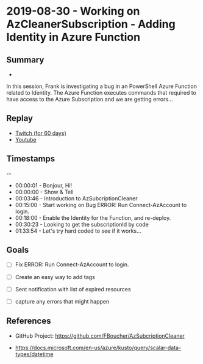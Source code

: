 
# 2019-08-30 - Working on AzCleanerSubscription - Adding Identity in Azure Function

## Summary
-

In this session, Frank is investigating a bug in an PowerShell Azure Function related to Identity. The Azure Function executes commands that required to have access to the Azure Subscription and we are getting errors...

## Replay


- [Twitch (for 60 days)](https://www.twitch.tv/videos/474402852)
- [Youtube](https://youtu.be/KsEq16hAEV0)


## Timestamps
--

- 00:00:01 - Bonjour, Hi!
- 00:00:00 - Show & Tell
- 00:03:46 - Introduction to AzSubcriptionCleaner
- 00:15:00 - Start working on Bug ERROR: Run Connect-AzAccount to login.
- 00:18:00 - Enable the Identity for the Function, and re-deploy.
- 00:30:23 - Looking to get the subscriptionId by code
- 01:33:54 - Let's try hard coded to see if it works...


Goals
-----

- [ ] Fix  ERROR: Run Connect-AzAccount to login.
- [ ] Create an easy way to add tags
- [ ] Sent notification with list of expired resources
- [ ] capture any errors that might happen


References
----------

- GitHub Project: https://github.com/FBoucher/AzSubcriptionCleaner

- https://docs.microsoft.com/en-us/azure/kusto/query/scalar-data-types/datetime